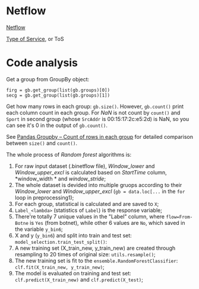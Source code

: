 # Netflow

[Netflow](https://en.wikipedia.org/wiki/NetFlow)

[Type of Service](https://en.wikipedia.org/wiki/Type_of_service), or ToS

# Code analysis

Get a group from GroupBy object:
```
firg = gb.get_group(list(gb.groups)[0])
secg = gb.get_group(list(gb.groups)[1])
```

Get how many rows in each group: `gb.size()`.
However, `gb.count()` print each column count in each group.
For *NaN* is not count by `count()` and `Sport` in second group (whose `SrcAddr` is 00:15:17:2c:e5:2d)
is NaN, so you can see it's 0 in the output of `gb.count()`.

See [Pandas Groupby – Count of rows in each group](https://datascienceparichay.com/article/pandas-groupby-count-of-rows-in-each-group)
for detailed comparison between `size()` and `count()`.

The whole process of *Random forest* algorithms is:

1. For raw input dataset (.binetflow file), *Window_lower* and *Window_upper_excl* is calculated based on *StartTime* column, *window_width * and *window_stride*;
1. The whole dataset is devided into multiple gruops according to their *Window_lower* and *Window_upper_excl* (`gb = data.loc[...` in the `for` loop in preprocessing1);
1. For each group, statistical is calculated and are saved to `X`;
1. `Label_<lambda>` (statistics of `Label`) is the response variable;
1. There're totally 7 unique values in the "Label" column, where `flow=From-Botne` is `Yes` (from botnet),
   while other 6 values are `No`, which saved in the variable `y_bin6`;
1. X and y (`y_bin6`) and split into train and test set: `model_selection.train_test_split()`: 
1. A new training set (X_train_new, y_train_new) are created through resampling to 20 times of original size: `utils.resample()`;
1. The new training set is fit to the `ensemble.RandomForestClassifier`: `clf.fit(X_train_new, y_train_new)`;
1. The model is evaluated on training and test set: `clf.predict(X_train_new)` and `clf.predict(X_test)`;
